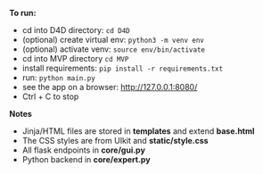 **To run:**
* cd into D4D directory: `cd D4D`
* (optional) create virtual env: `python3 -m venv env`
* (optional) activate venv: `source env/bin/activate`
* cd into MVP directory `cd MVP`
* install requirements: `pip install -r requirements.txt`
* run: `python main.py`
* see the app on a browser: http://127.0.0.1:8080/
* Ctrl + C to stop



**Notes**
* Jinja/HTML files are stored in **templates** and extend **base.html**
* The CSS styles are from UIkit and **static/style.css**
* All flask endpoints in **core/gui.py**
* Python backend in **core/expert.py**
  